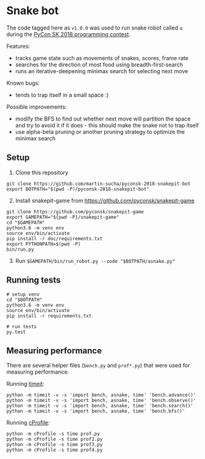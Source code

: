 Snake bot
==================================

The code tagged here as `v1.0.0` was used to run snake robot called `a` during
the [PyCon SK 2018 programming contest](https://github.com/pyconsk/snakepit-game).

Features:

- tracks game state such as movements of snakes, scores, frame rate
- searches for the direction of most food using breadth-first-search
- runs an iterative-deepening minimax search for selecting next move

Known bugs:

- tends to trap itself in a small space :)

Possible improvements:

- modify the BFS to find out whether next move will partition the space
  and try to avoid it if it does - this should make the snake not to trap itself
- use alpha-beta pruning or another pruning strategy to optimize the minimax search

Setup
-----

1. Clone this repository

```
git clone https://github.com/martin-sucha/pyconsk-2018-snakepit-bot
export BOTPATH="$(pwd -P)/pyconsk-2018-snakepit-bot"
```

2. Install snakepit-game from https://github.com/pyconsk/snakepit-game

```
git clone https://github.com/pyconsk/snakepit-game
export GAMEPATH="${pwd -P}/snakepit-game"
cd "$GAMEPATH"
python3.6 -m venv env
source env/bin/activate
pip install -r doc/requirements.txt
export PYTHONPATH=$(pwd -P)
bin/run.py
```

3. Run `$GAMEPATH/bin/run_robot.py --code "$BOTPATH/asnake.py"`

Running tests
-------------

```
# setup venv
cd "$BOTPATH"
python3.6 -m venv env
source env/bin/activate
pip install -r requirements.txt

# run tests
py.test
```

Measuring performance
---------------------

There are several helper files (`bench.py` and `prof*.py`) that were used for measuring performance.

Running [timeit](https://docs.python.org/3/library/timeit.html):

```
python -m timeit -v -s 'import bench, asnake, time' 'bench.advance()'
python -m timeit -v -s 'import bench, asnake, time' 'bench.observe()'
python -m timeit -v -s 'import bench, asnake, time' 'bench.search()'
python -m timeit -v -s 'import bench, asnake, time' 'bench.bfs()'
```

Running [cProfile](https://docs.python.org/3/library/profile.html):

```
python -m cProfile -s time prof.py
python -m cProfile -s time prof2.py
python -m cProfile -s time prof3.py
python -m cProfile -s time prof4.py
```
